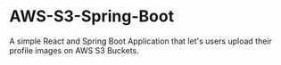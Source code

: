 # AWS-S3-Spring-Boot
A simple React and Spring Boot Application that let's users upload their profile images on AWS S3 Buckets.
